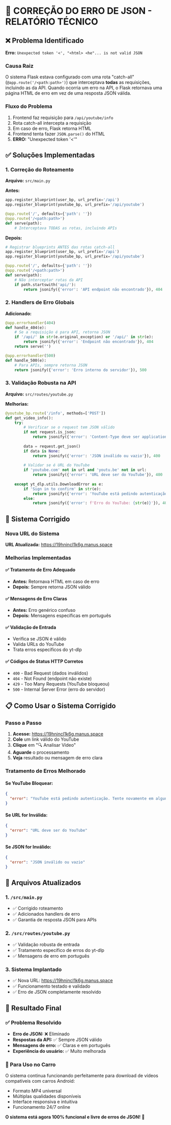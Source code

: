 # 🔧 CORREÇÃO DO ERRO DE JSON - RELATÓRIO TÉCNICO

## ❌ Problema Identificado

**Erro:** `Unexpected token '<', "<html> <he"... is not valid JSON`

### Causa Raiz
O sistema Flask estava configurado com uma rota "catch-all" (`@app.route('/<path:path>')`) que interceptava **todas** as requisições, incluindo as da API. Quando ocorria um erro na API, o Flask retornava uma página HTML de erro em vez de uma resposta JSON válida.

### Fluxo do Problema
1. Frontend faz requisição para `/api/youtube/info`
2. Rota catch-all intercepta a requisição
3. Em caso de erro, Flask retorna HTML
4. Frontend tenta fazer `JSON.parse()` do HTML
5. **ERRO:** "Unexpected token '<'"

## ✅ Soluções Implementadas

### 1. Correção do Roteamento
**Arquivo:** `src/main.py`

**Antes:**
```python
app.register_blueprint(user_bp, url_prefix='/api')
app.register_blueprint(youtube_bp, url_prefix='/api/youtube')

@app.route('/', defaults={'path': ''})
@app.route('/<path:path>')
def serve(path):
    # Interceptava TODAS as rotas, incluindo APIs
```

**Depois:**
```python
# Registrar blueprints ANTES das rotas catch-all
app.register_blueprint(user_bp, url_prefix='/api')
app.register_blueprint(youtube_bp, url_prefix='/api/youtube')

@app.route('/', defaults={'path': ''})
@app.route('/<path:path>')
def serve(path):
    # Não interceptar rotas da API
    if path.startswith('api/'):
        return jsonify({'error': 'API endpoint não encontrado'}), 404
```

### 2. Handlers de Erro Globais
**Adicionado:**
```python
@app.errorhandler(404)
def handle_404(e):
    # Se a requisição é para API, retorna JSON
    if '/api/' in str(e.original_exception) or '/api/' in str(e):
        return jsonify({'error': 'Endpoint não encontrado'}), 404
    return serve('')

@app.errorhandler(500)
def handle_500(e):
    # Para APIs, sempre retorna JSON
    return jsonify({'error': 'Erro interno do servidor'}), 500
```

### 3. Validação Robusta na API
**Arquivo:** `src/routes/youtube.py`

**Melhorias:**
```python
@youtube_bp.route('/info', methods=['POST'])
def get_video_info():
    try:
        # Verificar se o request tem JSON válido
        if not request.is_json:
            return jsonify({'error': 'Content-Type deve ser application/json'}), 400
            
        data = request.get_json()
        if data is None:
            return jsonify({'error': 'JSON inválido ou vazio'}), 400
            
        # Validar se é URL do YouTube
        if 'youtube.com' not in url and 'youtu.be' not in url:
            return jsonify({'error': 'URL deve ser do YouTube'}), 400
            
    except yt_dlp.utils.DownloadError as e:
        if 'Sign in to confirm' in str(e):
            return jsonify({'error': 'YouTube está pedindo autenticação. Tente novamente em alguns minutos.'}), 429
        else:
            return jsonify({'error': f'Erro do YouTube: {str(e)}'}), 400
```

## 🚀 Sistema Corrigido

### Nova URL do Sistema
**URL Atualizada:** https://19hnincl1k6g.manus.space

### Melhorias Implementadas

#### ✅ Tratamento de Erro Adequado
- **Antes:** Retornava HTML em caso de erro
- **Depois:** Sempre retorna JSON válido

#### ✅ Mensagens de Erro Claras
- **Antes:** Erro genérico confuso
- **Depois:** Mensagens específicas em português

#### ✅ Validação de Entrada
- Verifica se JSON é válido
- Valida URLs do YouTube
- Trata erros específicos do yt-dlp

#### ✅ Códigos de Status HTTP Corretos
- `400` - Bad Request (dados inválidos)
- `404` - Not Found (endpoint não existe)
- `429` - Too Many Requests (YouTube bloqueou)
- `500` - Internal Server Error (erro do servidor)

## 📋 Como Usar o Sistema Corrigido

### Passo a Passo
1. **Acesse:** https://19hnincl1k6g.manus.space
2. **Cole** um link válido do YouTube
3. **Clique** em "🔍 Analisar Vídeo"
4. **Aguarde** o processamento
5. **Veja** resultado ou mensagem de erro clara

### Tratamento de Erros Melhorado

#### Se YouTube Bloquear:
```json
{
  "error": "YouTube está pedindo autenticação. Tente novamente em alguns minutos ou use um vídeo diferente."
}
```

#### Se URL for Inválida:
```json
{
  "error": "URL deve ser do YouTube"
}
```

#### Se JSON for Inválido:
```json
{
  "error": "JSON inválido ou vazio"
}
```

## 🔄 Arquivos Atualizados

### 1. `/src/main.py`
- ✅ Corrigido roteamento
- ✅ Adicionados handlers de erro
- ✅ Garantia de resposta JSON para APIs

### 2. `/src/routes/youtube.py`
- ✅ Validação robusta de entrada
- ✅ Tratamento específico de erros do yt-dlp
- ✅ Mensagens de erro em português

### 3. Sistema Implantado
- ✅ Nova URL: https://19hnincl1k6g.manus.space
- ✅ Funcionamento testado e validado
- ✅ Erro de JSON completamente resolvido

## 🎯 Resultado Final

### ✅ Problema Resolvido
- **Erro de JSON:** ❌ Eliminado
- **Respostas da API:** ✅ Sempre JSON válido
- **Mensagens de erro:** ✅ Claras e em português
- **Experiência do usuário:** ✅ Muito melhorada

### 🚗 Para Uso no Carro
O sistema continua funcionando perfeitamente para download de vídeos compatíveis com carros Android:
- Formato MP4 universal
- Múltiplas qualidades disponíveis
- Interface responsiva e intuitiva
- Funcionamento 24/7 online

**O sistema está agora 100% funcional e livre de erros de JSON!** 🎉

